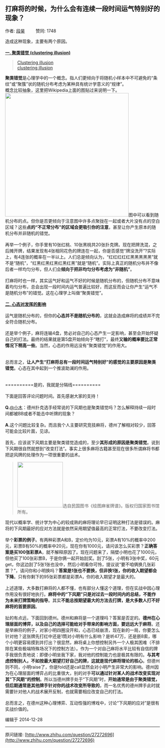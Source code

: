 ## 打麻将的时候，为什么会有连续一段时间运气特别好的现象？

作者: [段昊](http://www.zhihu.com/people/dight119)&nbsp;&nbsp;&nbsp;&nbsp;&nbsp;&nbsp;&nbsp;&nbsp; 赞同: 1748


造成这种现象，主要有两个原因。<br><br><u><b>一. 聚类错觉 (clustering illusion)</b></u><br><blockquote><a href="http://en.wikipedia.org/wiki/Clustering_illusion" class=" wrap external" target="_blank" rel="nofollow noreferrer">Clustering illusion<i class="icon-external"></i></a><br><a href="http://skepdic.com/clustering.html" class=" wrap external" target="_blank" rel="nofollow noreferrer">clustering illusion<i class="icon-external"></i></a></blockquote><b>聚类错觉</b>是心理学中的一个概念。指人们更倾向于将随机小样本中不可避免的“条纹”或“聚簇”状的随机分布考虑为某种具有统计学意义的“规律”。<br>概念比较抽象，这里把Wikipedia上面的图贴过来说明一下。<br><img src="http://pic4.zhimg.com/d22817431e549b44c40f5ccc816599e3_b.jpg" data-rawwidth="402" data-rawheight="402" class="content_image" width="402">图中可以看到随机分布的点。但你是否更倾向于注意图中许多点聚拢在一起或者大片没有点的空白区域？这些<b>点的“不正常分布”的区域会更吸引你的注意</b>，甚至让你产生原本的随机分布并非随机的错觉。<br><br>再举一个例子，你手里有10张红桃、10张黑桃共20张扑克牌。现在把牌洗混，之后摊开牌，结果发现有4张相同花色的牌连在一起，你是否感觉“牌没洗开”?实际上，有4连张的概率在一半以上。人们总是倾向认为，“红红红红红黑黑黑黑黑”就不是“随机”，“红黑红黑红黑红黑红黑”就是“随机”。实际上真正的随机分布并不像后者一样均匀分布，但人们会<b>倾向于把非均匀分布考虑为“非随机”</b>。<br><br>打麻将时也一样，其实运气好和运气不好的时候是随机分布的，但随机分布不意味着均匀分布，总会出现一段时间内运气普遍比较好，而这反而会让你产生“运气不是随机分布”的错觉。这在心理学上叫做“聚类错觉”。<br><br><b><u>二. 心态对发挥的影响</u></b><br><br>运气是随机分布的，但你的<b>心态并不是随机分布的</b>，这就会造成麻将的成绩并不完全符合随机分布。<br><br>还是举个例子，麻将连输4盘，势必对自己的心态产生一定影响，甚至会开始怀疑自己的打法。最终的结果就是第5盘开始倾向于“瞎打”，最终<b>又输的概率要比正常情况下稍高一些</b>。当然，心态的作用远没有“聚类错觉”的作用大。<br><br><br>总而言之，<b>让人产生“打麻将总有一段时间运气特别好”的感觉的主要原因是聚类错觉</b>。心态在其中起到一个推波助澜的作用。<br><br><br>==========是的，我就是分隔线==========<br><br>下面是回答评论问题时间。首先感谢大家的支持！<br><br><b>Q.</b><a data-hash="064655468beef941344a62bb06938ca2" href="http://www.zhihu.com/people/064655468beef941344a62bb06938ca2" class="member_mention" data-editable="true" data-title="@小木" data-tip="p$b$064655468beef941344a62bb06938ca2">@小木</a>：德州扑克选手经常说的下风期也是聚类错觉吗？怎么解释持续一段时间都被BB或者不能击中听牌的现象？<br><br><b>A.</b>这个问题比较复杂。而且我个人主要研究竞技麻将，德州了解相对较少，回答可能会比较片面，见谅。<br><br>首先，应该说下风期主要是聚类错觉造成的，至少<b>其形成的原因是聚类错觉</b>。说到下风期很自然就想到“改变打法”。事实上很多麻将古籍甚至现在很多所谓麻将书都把逆风牌的处理作为一项很重要的战术。<br><blockquote><img src="http://pic3.zhimg.com/9c074f8ec39de2bb39c6a4eec9cda95e_b.jpg" data-rawwidth="148" data-rawheight="350" class="content_image" width="148">选自民国图书《绘图麻雀牌谱》。版权归国家图书馆所有。</blockquote>现代以概率学、统计学为中心的较成熟的麻将理论早已证明这种打法是错误的。麻将的下风期最好的应对方法就是依然采用期望值最高的正常打法，不要改变打法。<br><br>举个<b>彩票的例子</b>。有两种彩票A和B，定价均为10元，彩票A有10%的概率中200元，彩票B有50%的概率中20元，现在你有1000元，请问该怎么买彩票？<b>正确答案是买100张彩票A</b>，就不解释原因了。现在问题来了，隔壁小明也花了1000元，但他买了100张彩票B，于是你俩一起开始刮奖。刮了5张，小明有3张中奖，60元get，你这边刮了5张1张也没中，然后小明看你可怜，提议说“要不咱俩换几张彩票？”，请问你和小明换吗？<b>答案是1张也不要换，但非换1张，你的收入期望都会下降</b>。只有你剩下的95张彩票都是彩票A，你的收入期望才是最大的。<br><br>上述道理，大多数打麻将的人都不懂，也有部分人懂这个道理，但在实战中因心理作用没有很好地执行。<b>麻将中的“下风期”只是对过去一段时间内的总结，不能作为未来打牌策略的指导</b>。其实<b>不能总按期望最大的方法去打牌，是大多数人打不好麻将的首要原因</b>。<br><br>扯的有点远，下面回到德州。德州和麻将是一个道理吗？答案是否定的。<b>德州在心理层面的博弈，以及自己的选择可能给对手带来的影响方面，要远远大于麻将</b>。还是举麻将的例子，对家小明四圈没开和，心态已经崩溃，现在新的一局，你要怎么针对他？这张牌先打红中还是1筒对小明有什么影响？是听47万，还是嵌8索，哪个小明更容易摸到并打出？很显然，麻将桌上你想控制另外一个人极其困难（不排除在某些极端特殊场况下的控制方法）。作为一个对自己麻将水平比较有自信的牌手我很负责地说：即便小明坐我下家，我对他的控制能力也是极其有限的。<b>与其考虑控制别人，不如按最大期望打好自己的牌，这就是现代麻将理论的核心</b>。但德州则不同，小明raise了，你是fold还是call显然会对小明产生非常大的影响。德州因为在心理层面的博弈占的比重很大，别的对手<b>可以通过针对某人的战术改变实现对其”下风期“的控制</b>。所以当德州牌手处于“下风期”时，<b>开始通常是由于聚类错觉，但后期通常是其他牌手针对你的战术改变所导致的</b>，而一名优秀的德州牌手此时就需要针对他人的战术展开反制，也就需要相应改变自己的打法。<br><br>总而言之，在德州这种心理博弈、互动性强的博戏中，讨论“下风期的应对”是很有实战价值的。



编辑于 2014-12-28



---
原问链接: [http://www.zhihu.com/question/27272696](http://www.zhihu.com/question/27272696)